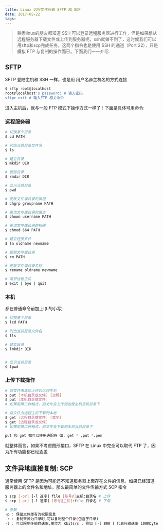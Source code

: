 ```yaml
---
title: Linux 远程文件传输 SFTP 和 SCP 
date: 2017-08-22
tags:
---
```



> 熟悉linux的朋友都知道 SSH 可以登录远程服务器进行工作，但是如果想从远程服务器下载文件或上传到服务器呢，ssh就做不到了，这时候我们可以用sftp和scp完成任务，这两个指令也是使用 SSH 的通道（Port 22），只是模拟 FTP 与复制的操作而已。下面我们一一介绍.

## SFTP

SFTP 登陆主机和 SSH 一样，也是用 用户名@主机名的方式连接
```bash
$ sftp root@localhost
root@localhost's password: # 输入密码
sftp> exit # 输入FTP 相关命令
```

进入主机后，就与一般 FTP 模式下操作方式一样了！下面是具体可用命令:
### 远程服务器
```bash
# 切换某个目录
$ cd PATH

# 列出当前目录文件名
$ ls 

# 建立目录
$ mkdir DIR

# 删除目录
$ rmdir DIR

# 显示当前目录
$ pwd

# 更改文件或目录的属组
$ chgrp groupname PATH

# 更改文件或目录的属主
$ chown username PATH

# 更改文件或目录的权限
$ chmod 664 PATH

# 建立连接文件
$ ln oldname newname

# 删除文件或目录
$ rm PATH

# 更改文件或目录名称
$ rename oldname newname

# 离开远程主机
$ exit | bye | quit
```

### 本机
都在普通命令前加上l(L的小写)
```bash
# 切换某个目录
$ lcd PATH

# 列出当前目录文件名
$ lls 

# 建立目录
$ lmkdir DIR


# 显示当前目录
$ lpwd
```

### 上传下载操作

```bash
# 将文件由本机上传到远程主机
$ put [本机目录或文件] [远程]
$ put [本机目录或文件] 
# 如果用第二种格式，则文件会上传到远程主机当前目录下

# 将文件由远程主机下载到本地
$ get [远程目录或文件] [本地]
$ get [远程目录或文件]
# 如果用第二种格式，则文件会下载到本地当前目录下

put 和 get 都可以使用通配符 如: get * ,put *.pem
```

就整体而言，如果不考虑图形接口，SFTP 在 Linux 中完全可以取代 FTP 了，因为所有功能都已经涵盖


## 文件异地直接复制: SCP

通常使用 SFTP 是因为可能还不知道服务器上面存在文件的信息，如果已经知道服务器上的文件名和地址，那么最简单的文件传输方式 SCP 指令

```bash
$ scp [-pr] [-l 速率] file [账号@]主机:目录名 # 上传
$ scp [-pr] [-l 速率] [账号@主机]:file 目录名 # 下载

# 参数
-p : 保留文件原有的权限信息
-r : 复制来源为目录时,可以复制整个目录(包含子目录)
-l : 可以限制传输的速率,单位为 Kbits/s , 例如 [-l 800 ] 代表传输速率 100Kbytes/s
```